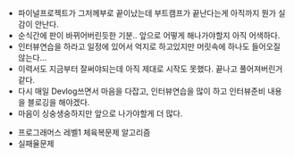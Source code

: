 -   파이널프로젝트가 그저께부로 끝이났는데 부트캠프가 끝난다는게 아직까지 뭔가 실감이 안난다.
-   순식간에 판이 바뀌어버린듯한 기분.. 앞으로 어떻게 해나가야할지 아직 어색하다.
-   인터뷰연습을 하라고 일정에 있어서 억지로 하고있지만 머릿속에 하나도 들어오질 않는다...
-   이력서도 지금부터 잘써야되는데 아직 제대로 시작도 못했다. 끝나고 풀어져버린거같다.
-   다시 매일 Devlog쓰면서 마음을 다잡고, 인터뷰연습을 많이 하고 인터뷰준비 내용을 블로깅을 해야겠다.
-   마음이 싱숭생숭하지만 앞으로 나가야할게 더 많다.

*   프로그래머스 레벨1 체육복문제 알고리즘
*   실패율문제
